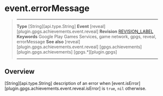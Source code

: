 # event.errorMessage

> --------------------- ------------------------------------------------------------------------------------------
> __Type__              [String][api.type.String]
> __Event__             [reveal][plugin.gpgs.achievements.event.reveal]
> __Revision__          [REVISION_LABEL](REVISION_URL)
> __Keywords__          Google Play Games Services, game network, gpgs, reveal, errorMessage
> __See also__          [reveal][plugin.gpgs.achievements.event.reveal]
>						[gpgs.achievements][plugin.gpgs.achievements]
>                       [gpgs.*][plugin.gpgs]
> --------------------- ------------------------------------------------------------------------------------------

## Overview

[String][api.type.String] description of an error when [event.isError][plugin.gpgs.achievements.event.reveal.isError] is `true`, `nil` otherwise.
